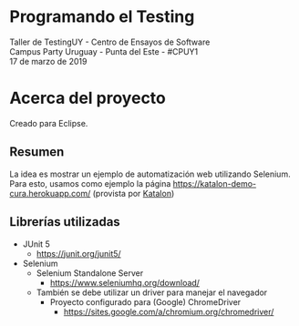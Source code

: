 # Programando el Testing
Taller de TestingUY - Centro de Ensayos de Software \
Campus Party Uruguay - Punta del Este - #CPUY1 \
17 de marzo de 2019

# Acerca del proyecto
Creado para Eclipse.

## Resumen
La idea es mostrar un ejemplo de automatización web utilizando Selenium. Para esto, usamos como ejemplo la página https://katalon-demo-cura.herokuapp.com/ (provista por [Katalon](https://www.katalon.com/))

## Librerías utilizadas
- JUnit 5
  - https://junit.org/junit5/ 
- Selenium 
  - Selenium Standalone Server
    - https://www.seleniumhq.org/download/
  - También se debe utilizar un driver para manejar el navegador
    - Proyecto configurado para (Google) ChromeDriver
      - https://sites.google.com/a/chromium.org/chromedriver/
